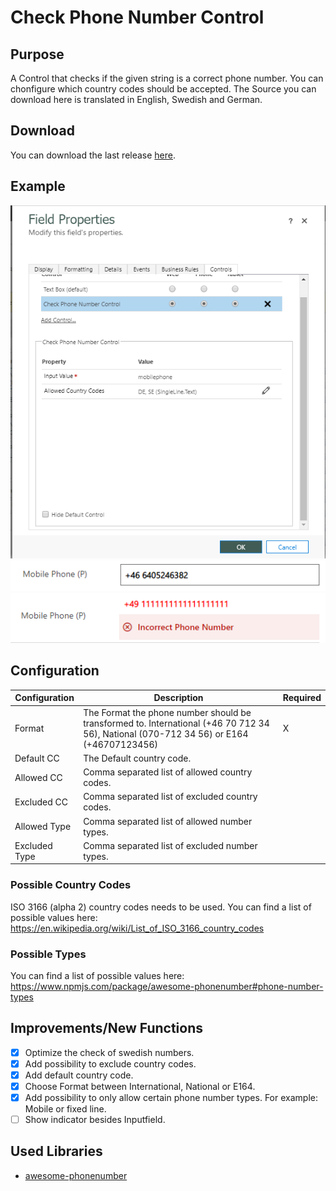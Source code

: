 # Check Phone Number Control
## Purpose
A Control that checks if the given string is a correct phone number. You can chonfigure which country codes should be accepted.
The Source you can download here is translated in English, Swedish and German.

## Download
You can download the last release [here](https://github.com/BenediktBergmann/PCF-Controls/releases).

## Example
![Configuration](/CheckPhoneNumberControl/Screenshots/Configuration.png)
![CorrectSSSN](/CheckPhoneNumberControl/Screenshots/Correct.png)
![IncorrectSSSN](/CheckPhoneNumberControl/Screenshots/Incorrect.png)

## Configuration
Configuration | Description | Required
------------ | ------------- | -------------
Format | The Format the phone number should be transformed to. International (+46 70 712 34 56), National (070-712 34 56) or E164 (+46707123456) | X
Default CC | The Default country code. |
Allowed CC | Comma separated list of allowed country codes. | 
Excluded CC | Comma separated list of excluded country codes. | 
Allowed Type | Comma separated list of allowed number types. |
Excluded Type | Comma separated list of excluded number types. |

### Possible Country Codes
ISO 3166 (alpha 2) country codes needs to be used. You can find a list of possible values here: https://en.wikipedia.org/wiki/List_of_ISO_3166_country_codes

### Possible Types
You can find a list of possible values here: https://www.npmjs.com/package/awesome-phonenumber#phone-number-types

## Improvements/New Functions
- [X] Optimize the check of swedish numbers.
- [X] Add possibility to exclude country codes.
- [X] Add default country code.
- [X] Choose Format between International, National or E164.
- [X] Add possibility to only allow certain phone number types. For example: Mobile or fixed line.
- [ ] Show indicator besides Inputfield.

## Used Libraries
- [awesome-phonenumber](https://www.npm.red/package/awesome-phonenumber)
